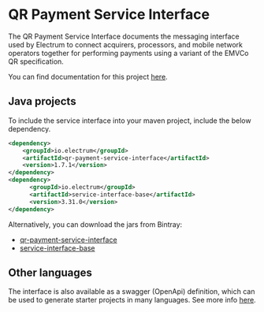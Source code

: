 # QR Payment Service Interface

The QR Payment Service Interface documents the messaging interface used by Electrum to connect acquirers, processors, and mobile network operators together for performing payments using a variant of the EMVCo QR specification.

You can find documentation for this project [here](https://electrumpayments.github.io/qr-payment-service-interface-docs/).

## Java projects

To include the service interface into your maven project, include the below dependency.

```xml
<dependency>
    <groupId>io.electrum</groupId>
    <artifactId>qr-payment-service-interface</artifactId>
    <version>1.7.1</version>
</dependency>
<dependency>
      <groupId>io.electrum</groupId>
      <artifactId>service-interface-base</artifactId>
      <version>3.31.0</version>
</dependency>
```

Alternatively, you can download the jars from Bintray:
- [qr-payment-service-interface](https://bintray.com/electrumpayments/java-open-source/qr-payment-service-interface)
- [service-interface-base](https://bintray.com/electrumpayments/java-open-source/service-interface-base)

## Other languages

The interface is also available as a swagger (OpenApi) definition, which can be used to generate starter projects in many languages. See more info [here](https://electrumpayments.github.io/qr-payment-service-interface-docs/specification/swagger).
